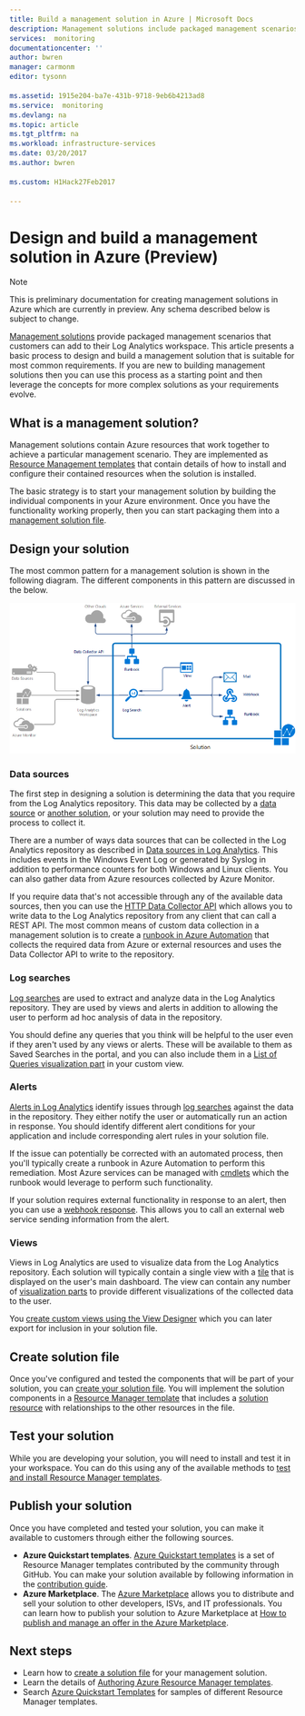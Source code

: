 ```yaml
---
title: Build a management solution in Azure | Microsoft Docs
description: Management solutions include packaged management scenarios in Azure that customers can add to their Log Analytics workspace.  This article provides details on how you can create management solutions to be used in your own environment or made available to your customers.
services:  monitoring
documentationcenter: ''
author: bwren
manager: carmonm
editor: tysonn

ms.assetid: 1915e204-ba7e-431b-9718-9eb6b4213ad8
ms.service:  monitoring
ms.devlang: na
ms.topic: article
ms.tgt_pltfrm: na
ms.workload: infrastructure-services
ms.date: 03/20/2017
ms.author: bwren

ms.custom: H1Hack27Feb2017

---
```

# Design and build a management solution in Azure (Preview)
> [!NOTE]
> This is preliminary documentation for creating management solutions in Azure which are currently in preview. Any schema described below is subject to change.

[Management solutions]( monitoring-solutions.md) provide packaged management scenarios that customers can add to their Log Analytics workspace.  This article presents a basic process to design and build a management solution that is suitable for most common requirements.  If you are new to building management solutions then you can use this process as a starting point and then leverage the concepts for more complex solutions as your requirements evolve.

## What is a management solution?

Management solutions contain Azure resources that work together to achieve a particular management scenario.  They are implemented as [Resource Management templates](../azure-resource-manager/resource-manager-quickstart-create-templates-use-the-portal.md) that contain details of how to install and configure their contained resources when the solution is installed.

The basic strategy is to start your management solution by building the individual components in your Azure environment.  Once you have the functionality working properly, then you can start packaging them into a [management solution file]( monitoring-solutions-solution-file.md). 


## Design your solution
The most common pattern for a management solution is shown in the following diagram.  The different components in this pattern are discussed in the below.

![Management solution overview](media/monitoring-solutions-creating/solution-overview.png)


### Data sources
The first step in designing a solution is determining the data that you require from the Log Analytics repository.  This data may be collected by a [data source](../log-analytics/log-analytics-data-sources.md) or [another solution]( monitoring-solutions.md), or your solution may need to provide the process to collect it.

There are a number of ways data sources that can be collected in the Log Analytics repository as described in [Data sources in Log Analytics](../log-analytics/log-analytics-data-sources.md).  This includes events in the Windows Event Log or generated by Syslog in addition to performance counters for both Windows and Linux clients.  You can also gather data from Azure resources collected by Azure Monitor.  

If you require data that's not accessible through any of the available data sources, then you can use the [HTTP Data Collector API](../log-analytics/log-analytics-data-collector-api.md) which allows you to write data to the Log Analytics repository from any client that can call a REST API.  The most common means of custom data collection in a management solution is to create a [runbook in Azure Automation](../automation/automation-runbook-types.md) that collects the required data from Azure or external resources and uses the Data Collector API to write to the repository.  

### Log searches
[Log searches](../log-analytics/log-analytics-log-search.md) are used to extract and analyze data in the Log Analytics repository.  They are used by views and alerts in addition to allowing the user to perform ad hoc analysis of data in the repository.  

You should define any queries that you think will be helpful to the user even if they aren't used by any views or alerts.  These will be available to them as Saved Searches in the portal, and you can also include them in a [List of Queries visualization part](../log-analytics/log-analytics-view-designer-parts.md#list-of-queries-part) in your custom view.

### Alerts
[Alerts in Log Analytics](../log-analytics/log-analytics-alerts.md) identify issues through [log searches](#log-searches) against the data in the repository.  They either notify the user or automatically run an action in response. You should identify different alert conditions for your application and include corresponding alert rules in your solution file.

If the issue can potentially be corrected with an automated process, then you'll typically create a runbook in Azure Automation to perform this remediation.  Most Azure services can be managed with [cmdlets](/powershell/azure/overview) which the runbook would leverage to perform such functionality.

If your solution requires external functionality in response to an alert, then you can use a [webhook response](../monitoring-and-diagnostics/monitor-alerts-unified-usage.md).  This allows you to call an external web service sending information from the alert.

### Views
Views in Log Analytics are used to visualize data from the Log Analytics repository.  Each solution will typically contain a single view with a [tile](../log-analytics/log-analytics-view-designer-tiles.md) that is displayed on the user's main dashboard.  The view can contain any number of [visualization parts](../log-analytics/log-analytics-view-designer-parts.md) to provide different visualizations of the collected data to the user.

You [create custom views using the View Designer](../log-analytics/log-analytics-view-designer.md) which you can later export for inclusion in your solution file.  


## Create solution file
Once you've configured and tested the components that will be part of your solution, you can [create your solution file]( monitoring-solutions-solution-file.md).  You will implement the solution components in a [Resource Manager template](../azure-resource-manager/resource-group-authoring-templates.md) that includes a [solution resource]( monitoring-solutions-solution-file.md#solution-resource) with relationships to the other resources in the file.  


## Test your solution
While you are developing your solution, you will need to install and test it in your workspace.  You can do this using any of the available methods to [test and install Resource Manager templates](../azure-resource-manager/resource-group-template-deploy.md).

## Publish your solution
Once you have completed and tested your solution, you can make it available to customers through either the following sources.

- **Azure Quickstart templates**.  [Azure Quickstart templates](https://azure.microsoft.com/resources/templates/) is a set of Resource Manager templates contributed by the community through GitHub.  You can make your solution available by following information in the [contribution guide](https://github.com/Azure/azure-quickstart-templates/tree/master/1-CONTRIBUTION-GUIDE).
- **Azure Marketplace**.  The [Azure Marketplace](https://azuremarketplace.microsoft.com/marketplace/) allows you to distribute and sell your solution to other developers, ISVs, and IT professionals.  You can learn how to publish your solution to Azure Marketplace at [How to publish and manage an offer in the Azure Marketplace](../marketplace/marketplace-publishers-guide.md).



## Next steps
* Learn how to [create a solution file]( monitoring-solutions-solution-file.md) for your management solution.
* Learn the details of [Authoring Azure Resource Manager templates](../azure-resource-manager/resource-group-authoring-templates.md).
* Search [Azure Quickstart Templates](https://azure.microsoft.com/documentation/templates) for samples of different Resource Manager templates.
